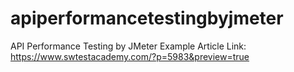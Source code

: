 # apiperformancetestingbyjmeter
API Performance Testing by JMeter Example
Article Link: https://www.swtestacademy.com/?p=5983&preview=true 
